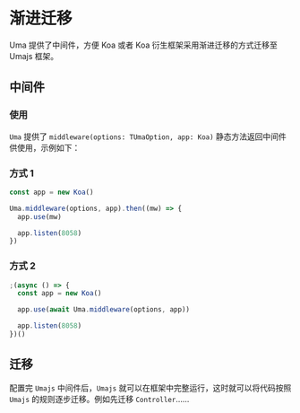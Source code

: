 # 渐进迁移

Uma 提供了中间件，方便 Koa 或者 Koa 衍生框架采用渐进迁移的方式迁移至 Umajs 框架。

## 中间件

### 使用

`Uma` 提供了 `middleware(options: TUmaOption, app: Koa)` 静态方法返回中间件供使用，示例如下：

### 方式 1

```js
const app = new Koa()

Uma.middleware(options, app).then((mw) => {
  app.use(mw)

  app.listen(8058)
})
```

### 方式 2

```js
;(async () => {
  const app = new Koa()

  app.use(await Uma.middleware(options, app))

  app.listen(8058)
})()
```

## 迁移

配置完 `Umajs` 中间件后，`Umajs` 就可以在框架中完整运行，这时就可以将代码按照 `Umajs` 的规则逐步迁移。例如先迁移 `Controller`……
